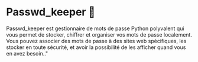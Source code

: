 # Passwd_keeper 🔐
Passwd_keeper est gestionnaire de mots de passe Python polyvalent qui vous permet de stocker, chiffrer et organiser vos mots de passe localement. Vous pouvez associer des mots de passe à des sites web spécifiques, les stocker en toute sécurité, et avoir la possibilité de les afficher quand vous en avez besoin.."
